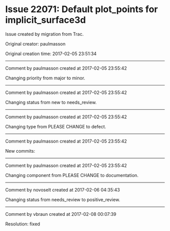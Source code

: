 # Issue 22071: Default plot_points for implicit_surface3d

Issue created by migration from Trac.

Original creator: paulmasson

Original creation time: 2017-02-05 23:51:34




---

Comment by paulmasson created at 2017-02-05 23:55:42

Changing priority from major to minor.


---

Comment by paulmasson created at 2017-02-05 23:55:42

Changing status from new to needs_review.


---

Comment by paulmasson created at 2017-02-05 23:55:42

Changing type from PLEASE CHANGE to defect.


---

Comment by paulmasson created at 2017-02-05 23:55:42

New commits:


---

Comment by paulmasson created at 2017-02-05 23:55:42

Changing component from PLEASE CHANGE to documentation.


---

Comment by novoselt created at 2017-02-06 04:35:43

Changing status from needs_review to positive_review.


---

Comment by vbraun created at 2017-02-08 00:07:39

Resolution: fixed
